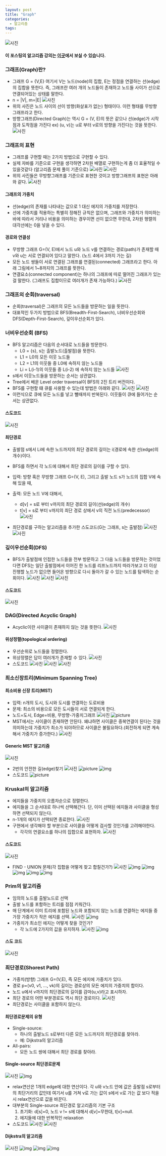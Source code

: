 ```yaml
---
layout: post
title: "Graph"
categories:
  - 알고리즘
tags:
---
```

![사진](https://d81pi4yofp37g.cloudfront.net/wp-content/uploads/algorith.png)
#### 이 포스팅의 알고리즘 강의는 [이곳](https://www.inflearn.com/course/%EC%95%8C%EA%B3%A0%EB%A6%AC%EC%A6%98-%EA%B0%95%EC%A2%8C/)에서 보실 수 있습니다.

### 그래프(Graph)란?
- 그래프 G = {V,E} 여기서 V는 노드(node)의 집합, E는 정점을 연결하는 선(edge)의 집합을 뜻한다. 즉, 그래프란 여러 개의 노드들이 존재하고 노드들 사이가 선으로 연결되어있는 상태를 말한다.
- n = |V|, m=|E|
![사진](https://drive.google.com/uc?id=1__yL_ucrkAlkZFJkNilrIhN23ofSV00I)
- 위의 사진은 노드 사이의 선이 방향(화살표가 없는) 형태이다. 이런 형태를 무방향 그래프라고 한다.
- 방향그래프(Directed Graph)는 역시 G = (V, E)의 뜻은 같으나 선(edge)가 시작점과 도착점을 가진다 ex) (u, v)는 u로 부터 v로의 방향을 가진다는 것을 뜻한다.
![사진](https://drive.google.com/uc?id=1MwWILaN4MQWSOx3rK0s-j9JVuFgyMs12)

### 그래프의 표현
- 그래프를 구현할 때는 2가지 방법으로 구현할 수 있다.
- 실제 자바를 기준으로 구현을 생각하면 2차원 배열로 구현하는게 좀 더 효율적일 수 있을것같다 (알고리즘 문제 풀이 기준으로)
![사진](https://drive.google.com/uc?id=1OVKlm8JVLfUyjmlFe6vZK4iNDIA3PjTj)
![사진](https://drive.google.com/uc?id=1PbqvmpJus-saAYo5zH7YgKhky3eW4nq7)
- 위의 사진들은 무방향그래프를 기준으로 표현한 것이고 방향그래프의 표현은 아래와 같다.
![사진](https://drive.google.com/uc?id=15CeQ3bZ74j4dx9HnR-KJea71vQzJGzFQ)


#### 그래프의 가중치
- 선(edge)의 존재를 나타내는 값으로 1 대신 에지의 가중치를 저장한다.
- 선에 가중치를 적용하는 특별히 정해진 규칙은 없으며, 그래프와 가중치가 의미하는 바에 따라서 거리나 비용을 의미하는 경우이면 선이 없으면 무한대, 2차원 행렬의 대각선에는 0을 넣을 수 있다.

#### 경로와 연결성
- 무방향 그래프 G=(V, E)에서 노드 u와 노드 v를 연결하는 경로(path)가 존재할 때 v와 u는 서로 연결되어 있다고 말한다. (노드 4에서 3까지 가는 길)
- 모든 노드 쌍들이 서로 연결된 그래프를 연결된(connected) 그래프라고 한다. 아래 그림에서 1~8까지의 그래프를 뜻한다.
- 연결요소(connected component)는 하나의 그래프에 따로 떨어진 그래프가 있는걸 말한다. (그래프도 집합이므로 여러개가 존재 가능하다.)
![사진](https://drive.google.com/uc?id=1rGZLq3kfOrvxOQI_AwDVCiBGtvSQG27C)

### 그래프의 순회(traversal)
- 순회(traversal)은 그래프의 모든 노드들을 방문하는 일을 뜻한다.
- 대표적인 두가지 방법으로 BFS(Breadth-First-Search), 너비우선순회와 DFS(Depth-First-Search), 깊이우선순회가 있다.

### 너비우선순회 (BFS)
- BFS 알고리즘은 다음의 순서대로 노드들을 방문한다.
    - L0 = {s}, s는 출발노드(출발점)을 뜻한다.
    - L1 = L0의 모든 이웃 노드들
    - L2 = L1의 이웃들 중 L0에 속하지 않는 노드들
    - Li = L(i-1)의 이웃들 중 L(i-2) 에 속하지 않는 노드들
![사진](https://drive.google.com/uc?id=1ACrQ6HOq_zTx7CJ0Fuz-pgI_5k5Bct0w)
- s에서 이웃노드들을 방문하는 순서는 상관없다.
- Tree에서 배운 Level order traversal이 BFS의 2진 트리 버전이다.
- BFS를 구현할 떄 큐를 사용할 수 있는데 방법은 아래와 같다.
![사진](https://drive.google.com/uc?id=1EYNdMjx3yYHZ__9reMq-JyL8pkVpAiTx)
![사진](https://drive.google.com/uc?id=1c4amNOTjSctI-MsGiDNESQ9CnV2m5v7o)
- 이런식으로 큐에 모든 노드를 넣고 뺄때까지 반복된다. 이웃들이 큐에 들어가는 순서는 상관없다.

#### 스도코드
![사진](https://drive.google.com/uc?id=1eHLY4omX2S0xP6JytLu2dcihVQhNM-9Z)

#### 최단경로
- 출발점 s에서 Li에 속한 노드까지의 최단 경로의 길이는 i(경로에 속한 선(edge)의 개수)이다.
- BFS를 하면서 각 노드에 대해서 최단 경로의 길이를 구할 수 있다.
- 입력: 방향 혹은 무방향 그래프 G=(V, E), 그리고 출발 노드 s가 노드의 집합 V에 속해 있을 때,
- 출력: 모든 노드 V에 대해서,
    - d[v] = s로 부터 v까지의 최단 경로의 길이(선(edge)의 개수)
    - t[v] = s로 부터 v까지의 최단 경로 상에서 v의 직전 노드(predecessor)
![사진](https://drive.google.com/uc?id=17Zd9x4Kzzl47oFiFrYri1FZIDIO4t_Zy)

- 최단경로를 구하는 알고리즘을 추가한 스도코드(G는 그래프, s는 출발점)
![사진](https://drive.google.com/uc?id=1aNnFX2Vr0CUkwSuvYAHD6SbkL5b1kOlw)
![사진](https://drive.google.com/uc?id=1rMAGK5wtl8GH88mIxOD94tynO-XXlLA0)

### 깊이우선순회(DFS)
- BFS가 출발점에 인접한 노드들을 전부 방문하고 그 다음 노드들을 방문하는 것이었다면 DFS는 일단 출발점에서 이어진 한 노드를 리프노드까지 따라가보고 더 이상 진행할 노드가 없으면 들어온 방향으로 다시 돌아가 갈 수 있는 노드를 탐색하는 순회이다.
![사진](https://drive.google.com/uc?id=10ujCgF724lkTog8wlOBEk3W_PCfjuBlI)
![사진](https://drive.google.com/uc?id=1599POCmQRFJJfX2WRC4JLX313mwKjZz8)
![사진](https://drive.google.com/uc?id=15gRKfAfPGvJ5cA7SkejQQh6o59weE5NS)

#### 스도코드
![사진](https://drive.google.com/uc?id=1U1BIbBiB6cEB8Kj0Bx12pZ-BC7EgGIep)


### DAG(Directed Acyclic Graph)
- Acyclic이란 사이클이 존재하지 않는 것을 뜻한다.
![사진](https://drive.google.com/uc?id=1dk7GIvJKXRhy1901NBVN5_aqHp_IRajU)

#### 위상정렬(topological ordering)
- 우선순위로 노드들을 정렬한다.
- 위상정렬은 답이 여러개가 존재할 수 있다.
![사진](https://drive.google.com/uc?id=1bzTiNO6zrg0V6-odgQg0DUdttUURB3De)
- 스도코드
![사진](https://drive.google.com/uc?id=1A3ytZ1sxP8PHzk9pk--qj4Rn9AfxFQGv)
![사진](https://drive.google.com/uc?id=16V5XIUHhQNdZrFxdvtBo86p6VACIC7w4)
![사진](https://drive.google.com/uc?id=1D2M_iePMBoQhgiP8V3yW2zEPUj8hmPc-)

### 최소신장트리(Minimum Spanning Tree)
#### 최소비용 신장 트리(MST)
- 입력: n개의 도시, 도시와 도시를 연결하는 도로비용
- 문제: 최소의 비용으로 모든 도시들이 서로 연결되게 한다.
- 노드=도시, Edge=비용, 무방향-가중치그래프
![사진](https://drive.google.com/uc?id=1Mve4d_e6PkJhXsVw7n6aH6AYhPSwdKQi)
![picture](https://drive.google.com/uc?id=1SDvu7x6I_FapHClrRYQUlpFVZnRRViFN)
- MST에서는 사이클이 존재하면 안된다. 왜냐하면 사이클은 중복연결이 된다는 것을 의미하는데 가중치가 최소가 되야하므로 사이클은 불필요하다.(회전하게 되면 계속해서 가중치가 증가한다.)
![사진](https://drive.google.com/uc?id=12bw7rr-bZwUCdAJapB2fSa62HewCdUL1)

#### Generic MST 알고리즘
![사진](https://drive.google.com/uc?id=1Y55cI1mH8Ke_JBP1dtddc7GrROTelyYo)
- 2번의 안전한 길(edge)찾기
![사진](https://drive.google.com/uc?id=1FqIV2L2AOEhNLVU_cIGbkmYB4JphPSvu)
![picture](https://drive.google.com/uc?id=15RT4cGoYDi8gPFXEocA01n3F0B5i6sJF)
![img](https://drive.google.com/uc?id=1ZWPFCGuje_Wbkd1tPe9QAFaEWQgT_hvd)
- 스도코드
![picture](https://drive.google.com/uc?id=1p6acwkiQzgPcwzywPs3vK7hy2iuw2hNH)

### Kruskal의 알고리즘
- 에지들을 가중치의 오름차순으로 정렬한다.
- 에지들을 그 순서대로 하나씩 선택해간다. 단, 이미 선택된 에지들과 사이클을 형성하면 선택되지 않는다.
- n-1개의 에지가 선택되면 종료한다.
![사진](https://drive.google.com/uc?id=1hNsV1EqrmVhiF95aKRmD0-zRmGJ74D_k)
- 구현에서 생각해야 할 부분으로 사이클을 어떻게 검사할 것인가를 고려해야한다.
    - 각각의 연결요소를 하나의 집합으로 표현하자.
![사진](https://drive.google.com/uc?id=1VD61jVJ5tN01EHH9L7jwjtTmu1BqQP5N)

#### 스도코드
![사진](https://drive.google.com/uc?id=1211fUk-TIIJ2QaQy-RArOEEpBN8YLgb9)
- FIND - UNION 문제(각 집합을 어떻게 찾고 합칠건가?)
![사진](https://drive.google.com/uc?id=1W3uSzM57bgdtobG0jns9CKoU3J0X-ZqE)
![img](https://drive.google.com/uc?id=1qAY5UPoWr2OuMLQuJk9h11VwLSaZCMNX)
![img](https://drive.google.com/uc?id=1b4u1PKr61sFejTmOUg_gKOrmuJUKYbBz)
![img](https://drive.google.com/uc?id=1QEaoRlbAaOTn2-dm-gHjPFukVOvLCfbZ)
![img](https://drive.google.com/uc?id=13mlR6tAsy2SvocXP29GWPzq44RpgJJ07)
![img](https://drive.google.com/uc?id=1Ce_f6egoMwh5eQTpCtzT72sglc4T0cRU)


### Prim의 알고리즘
- 임의의 노드를 출발노드로 선택
- 출발 노드를 포함하는 트리를 점점 키워간다.
- 매 단계에서 이미 트리에 포함된 노드와 포함되지 않는 노드를 연결하는 에지들 중 가장 가중치가 작은 에지를 선택.
![사진](https://drive.google.com/uc?id=1vZNM95zmPLn0lGNh6PwNmZwbNyASq5IQ)
![img](https://drive.google.com/uc?id=1_-FSLfFpj8F2ulI1ZZvaAATLRc_srmCs)
- 가중치가 최소인 에지는 어떻게 찾을 것인가?
  - 각 노드에 2가지의 값을 유지하자.
  ![사진](https://drive.google.com/uc?id=17FNiHQiPuIYb-uop3lVisSBFfo3u5INV)
  ![img](https://drive.google.com/uc?id=1EETt2mSZsqfzjhU3G7tp0HANc5IrbXQu)

#### 스도 코드
![사진](https://drive.google.com/uc?id=18EuQk8pVnFZ5VIqDcdR4WkyLWxNMOJ6c)


### 최단경로(Shorest Path)
- 가중치(방향) 그래프 G=(V,E), 즉 모든 에지에 가중치가 있다.
- 경로 p=(v0, v1, ..., vk)의 길이는 경로상의 모든 에지의 가중치의 합이다.
- 노드 u에서 v까지의 최단경로의 길이를 감마(u,v)라고 표시하자.
- 최단 경로의 어떤 부분경로도 역시 최단 경로이다.
![사진](https://drive.google.com/uc?id=11eVL9BLFzwcwfve9dEpl1yhWPZ-xI_5w)
- 최단경로는 사이클을 포함하지 않는다.

#### 최단경로문제의 유형
- Single-source:
    - 하나의 출발노드 s로부터 다른 모든 노드까지의 최단경로를 찾아라.
    - 예: Dijkstra의 알고리즘
- All-pairs:
    - 모든 노드 쌍에 대해서 최단 경로를 찾아라.

#### Single-source 최단경로문제
![사진](https://drive.google.com/uc?id=15dtFEFUY-usQrMS01d_lbO-DrqcjQCfo)
![img](https://drive.google.com/uc?id=1fcJxOyy5xtnJvzamGJJPRDKNWJVoEa6K)
- relax연산은 1개의 edge에 대한 연산이다. 각 u와 v노드 안에 값은 출발점 s로부터의 최단거리의 값인데 여기서 u를 거쳐 v로 가는 값이 s에서 v로 가는 값 보다 적을 시 relax연산으로 값을 바꾼다.
- 대부분의 Single-source 최단경로 알고리즘의 기본 구조
    1. 초기화: d[s]=0, 노드 v != s에 대해서 d[v]=무한대, t[v]=null.
    2. 에지들에 대한 반복적인 relaxation
- 스도코드
![사진](https://drive.google.com/uc?id=1YWPYnFHv7QXBQvxGKUdIceGz3lhyiivg)
![사진](https://drive.google.com/uc?id=1VMC3if7ix8l8GbNoyHrCu6ZyaoC6_Alp)

#### Dijkstra의 알고리즘
![사진](https://drive.google.com/uc?id=1CccsYBn3NKCNcTl0c2u0mBju4_uJaf1M)
![img](https://drive.google.com/uc?id=1OoU0dtS2feJRJWedNlyEistOQokVoMCe)
![img](https://drive.google.com/uc?id=1GEHSh4j0KOjJB4ml9qyh58VWzvfyXB9t)
![img](https://drive.google.com/uc?id=1_PZYnbP4NGUX4yR02eVVqefd4IO-Twfm)
